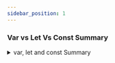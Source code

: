 ```yaml
---
sidebar_position: 1
---
```


### Var vs Let Vs Const Summary

<details>
    <summary>var, let and const Summary</summary>

    | Var                                                 | Let                                                 | Const                                               |
    |-----------------------------------------------------|-----------------------------------------------------|-----------------------------------------------------|
    | 1. can be re-declared and re-updated                | can be re-updated but not re-declared               | Can neither be re-declared nor be re-updated        |
    | 2. Not block scope but globally/function scoped     | Block scoped                                        | Block scoped                                        |
    | 3. Hoisted and initialized with undefined           | Hoisted but not initialized with undefined          | Hoisted but not initialized with undefined          |
    | 4. can be declared without being initialized        | can be declared without being initialized           | can not be declared without being initialized       |

</details>
